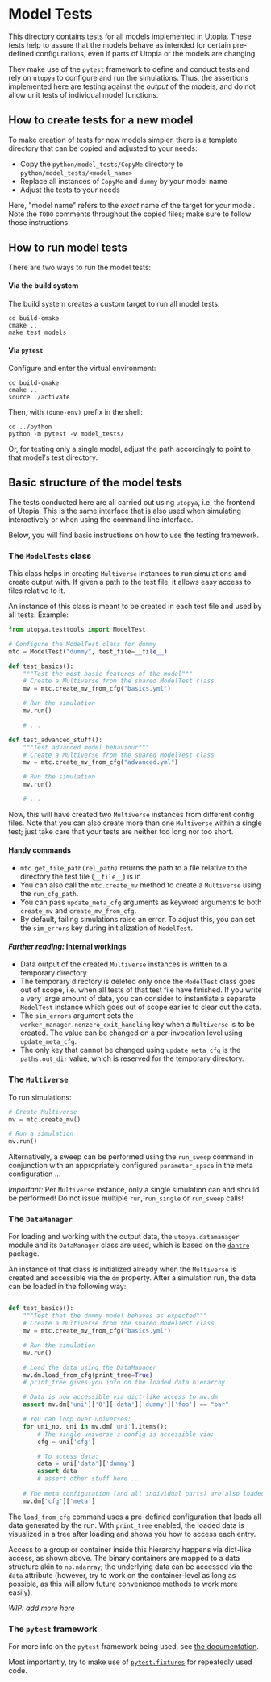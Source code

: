 # Model Tests

This directory contains tests for all models implemented in Utopia.
These tests help to assure that the models behave as intended for certain pre-defined configurations, even if parts of Utopia or the models are changing.

They make use of the `pytest` framework to define and conduct tests and rely on `utopya` to configure and run the simulations.
Thus, the assertions implemented here are testing against the _output_ of the models, and do not allow unit tests of individual model functions.


## How to create tests for a new model

To make creation of tests for new models simpler, there is a template directory that can be copied and adjusted to your needs:

* Copy the `python/model_tests/CopyMe` directory to `python/model_tests/<model_name>`
* Replace all instances of `CopyMe` and `dummy` by your model name
* Adjust the tests to your needs

Here, "model name" refers to the _exact_ name of the target for your model.
Note the `TODO` comments throughout the copied files; make sure to follow those instructions.


## How to run model tests

There are two ways to run the model tests:

#### Via the build system
The build system creates a custom target to run all model tests:

```
cd build-cmake
cmake ..
make test_models
```

#### Via `pytest`

Configure and enter the virtual environment:
```
cd build-cmake
cmake ..
source ./activate
```

Then, with `(dune-env)` prefix in the shell:
```
cd ../python
python -m pytest -v model_tests/
```

Or, for testing only a single model, adjust the path accordingly to point to that model's test directory.


## Basic structure of the model tests

The tests conducted here are all carried out using `utopya`, i.e. the frontend of Utopia.
This is the same interface that is also used when simulating interactively or when using the command line interface.

Below, you will find basic instructions on how to use the testing framework.


### The `ModelTests` class

This class helps in creating `Multiverse` instances to run simulations and create output with.
If given a path to the test file, it allows easy access to files relative to it.

An instance of this class is meant to be created in each test file and used by all tests. Example:

```python
from utopya.testtools import ModelTest

# Configure the ModelTest class for dummy
mtc = ModelTest("dummy", test_file=__file__)

def test_basics():
    """Test the most basic features of the model"""
    # Create a Multiverse from the shared ModelTest class
    mv = mtc.create_mv_from_cfg("basics.yml")

    # Run the simulation
    mv.run()

    # ...

def test_advanced_stuff():
    """Test advanced model behaviour"""
    # Create a Multiverse from the shared ModelTest class
    mv = mtc.create_mv_from_cfg("advanced.yml")

    # Run the simulation
    mv.run()

    # ...
```

Now, this will have created two `Multiverse` instances from different config files.
Note that you can also create more than one `Multiverse` within a single test; just take care that your tests are neither too long nor too short.

#### Handy commands
* `mtc.get_file_path(rel_path)` returns the path to a file relative to the directory the test file (`__file__`) is in
* You can also call the `mtc.create_mv` method to create a `Multiverse` using the `run_cfg_path`.
* You can pass `update_meta_cfg` arguments as keyword arguments to both `create_mv` and `create_mv_from_cfg`.
* By default, failing simulations raise an error. To adjust this, you can set the `sim_errors` key during initialization of `ModelTest`.

#### _Further reading:_ Internal workings
* Data output of the created `Multiverse` instances is written to a temporary directory
* The temporary directory is deleted only once the `ModelTest` class goes out of scope, i.e. when all tests of that test file have finished. If you write a very large amount of data, you can consider to instantiate a separate `ModelTest` instance which goes out of scope earlier to clear out the data.
* The `sim_errors` argument sets the `worker_manager.nonzero_exit_handling` key when a `Multiverse` is to be created. The value can be changed on a per-invocation level using `update_meta_cfg`.
* The only key that cannot be changed using `update_meta_cfg` is the `paths.out_dir` value, which is reserved for the temporary directory.


### The `Multiverse`
To run simulations:

```python
# Create Multiverse
mv = mtc.create_mv()

# Run a simulation
mv.run()
```

Alternatively, a sweep can be performed using the `run_sweep` command in conjunction with an appropriately configured `parameter_space` in the meta configuration ...

_Important:_ Per `Multiverse` instance, only a single simulation can and should be performed!
Do not issue multiple `run`, `run_single` or `run_sweep` calls!


### The `DataManager`
For loading and working with the output data, the `utopya.datamanager` module and its `DataManager` class are used, which is based on the [`dantro`](https://ts-gitlab.iup.uni-heidelberg.de/utopia/dantro) package.

An instance of that class is initialized already when the `Multiverse` is created and accessible via the `dm` property.
After a simulation run, the data can be loaded in the following way:

```python

def test_basics():
    """Test that the dummy model behaves as expected"""
    # Create a Multiverse from the shared ModelTest class
    mv = mtc.create_mv_from_cfg("basics.yml")

    # Run the simulation
    mv.run()

    # Load the data using the DataManager
    mv.dm.load_from_cfg(print_tree=True)
    # print_tree gives you info on the loaded data hierarchy

    # Data is now accessible via dict-like access to mv.dm
    assert mv.dm['uni']['0']['data']['dummy']['foo'] == "bar"

    # You can loop over universes:
    for uni_no, uni in mv.dm['uni'].items():
        # The single universe's config is accessible via:
        cfg = uni['cfg']

        # To access data:
        data = uni['data']['dummy']
        assert data
        # assert other stuff here ...
    
    # The meta configuration (and all individual parts) are also loaded
    mv.dm['cfg']['meta']
```

The `load_from_cfg` command uses a pre-defined configuration that loads all data generated by the run.
With `print_tree` enabled, the loaded data is visualized in a tree after loading and shows you how to access each entry.

Access to a group or container inside this hierarchy happens via dict-like access, as shown above.
The binary containers are mapped to a data structure akin to `np.ndarray`; the underlying data can be accessed via the `data` attribute (however, try to work on the container-level as long as possible, as this will allow future convenience methods to work more easily).

_WIP: add more here_

### The `pytest` framework
For more info on the `pytest` framework being used, see [the documentation](https://docs.pytest.org/en/latest/).

Most importantly, try to make use of [`pytest.fixtures`](https://docs.pytest.org/en/latest/fixture.html) for repeatedly used code.
